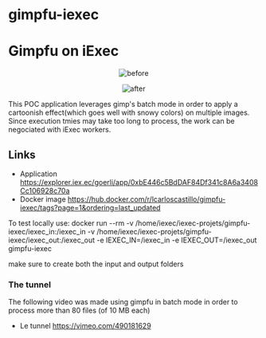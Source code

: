 # gimpfu-iexec

# Gimpfu on iExec

<p align="center">
<img src="https://user-images.githubusercontent.com/6378201/101988273-dfa8a880-3c98-11eb-8a28-c26f113d4fbe.png" alt="before"/>
</p>
<p align="center">
<img src="https://user-images.githubusercontent.com/6378201/101988277-e2a39900-3c98-11eb-93f6-0eca2411a17f.png" alt="after"/>
</p>

This POC application leverages gimp's batch mode in order to apply a cartoonish effect(which goes well with snowy colors) on multiple images. Since execution tmies may take too long to process, the work can be negociated with iExec workers.

## Links 
* Application https://explorer.iex.ec/goerli/app/0xbE446c5BdDAF84Df341c8A6a3408Cc106928c70a
* Docker image https://hub.docker.com/r/lcarloscastillo/gimpfu-iexec/tags?page=1&ordering=last_updated

To test locally use:
docker run --rm -v /home/iexec/iexec-projets/gimpfu-iexec/iexec_in:/iexec_in -v /home/iexec/iexec-projets/gimpfu-iexec/iexec_out:/iexec_out -e IEXEC_IN=/iexec_in -e IEXEC_OUT=/iexec_out gimpfu-iexec

make sure to create both the input and output folders

### The tunnel
The following video was made using gimpfu in batch mode in order to process more than 80 files (of 10 MB each)
* Le tunnel https://vimeo.com/490181629
